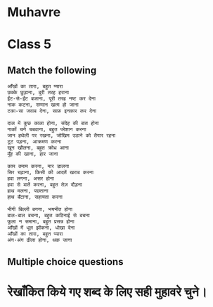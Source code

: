 
# Muhavre 

# Class 5

## Match the following

```
आँखों का तारा, बहुत प्यारा
छक्के छुड़ाना, बुरी तरह हराना
ईंट-से-ईंट बजाना, पूरी तरह नष्ट कर देना	
नाक कटना, सम्मान खत्म हो जाना	
टका-सा जवाब देना, साफ़ इनकार कर देना
```

```
दाल में कुछ काला होना, संदेह की बात होना	
नाकों चने चबवाना, बहुत परेशान करना	
जान हथेली पर रखना, जोखिम उठाने को तैयार रहना	
टूट पड़ना, आक्रमण करना	
खून खौलना, बहुत क्रोध आना	
मुँह की खाना, हार जाना
```

```
काम तमाम करना, मार डालना	
सिर चढ़ाना, किसी की आदतें खराब करना	
हवा लगना, असर होना	
हवा से बातें करना, बहुत तेज़ दौड़ना
हाथ मलना, पछताना	
हाथ बँटाना, सहायता करना
```

```
भीगी बिल्ली बनना, भयभीत होना	
बाल-बाल बचना, बहुत कठिनाई से बचना	
फूला न समाना, बहुत प्रसन्न होना	
आँखों में धूल झोंकना, धोखा देना	
आँखों का तारा, बहुत प्यारा	
अंग-अंग ढीला होना, थक जाना
```

## Multiple choice questions

# रेखाँकित किये गए शब्द के लिए सही मुहावरे चुने। 

```
